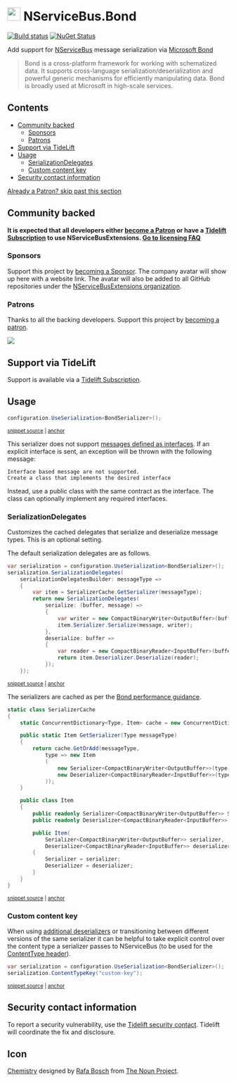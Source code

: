 <!--
GENERATED FILE - DO NOT EDIT
This file was generated by [MarkdownSnippets](https://github.com/SimonCropp/MarkdownSnippets).
Source File: /readme.source.md
To change this file edit the source file and then run MarkdownSnippets.
-->

# <img src="/src/icon.png" height="30px"> NServiceBus.Bond

[![Build status](https://ci.appveyor.com/api/projects/status/qf24j875v1ple12e/branch/master?svg=true)](https://ci.appveyor.com/project/SimonCropp/nservicebus-Bond)
[![NuGet Status](https://img.shields.io/nuget/v/NServiceBus.Bond.svg)](https://www.nuget.org/packages/NServiceBus.Bond/)

Add support for [NServiceBus](https://docs.particular.net/nservicebus/) message serialization via [Microsoft Bond](https://microsoft.github.io/bond/manual/bond_cs.html)

> Bond is a cross-platform framework for working with schematized data. It supports cross-language serialization/deserialization and powerful generic mechanisms for efficiently manipulating data. Bond is broadly used at Microsoft in high-scale services.

<!-- toc -->
## Contents

  * [Community backed](#community-backed)
    * [Sponsors](#sponsors)
    * [Patrons](#patrons)
  * [Support via TideLift](#support-via-tidelift)
  * [Usage](#usage)
    * [SerializationDelegates](#serializationdelegates)
    * [Custom content key](#custom-content-key)
  * [Security contact information](#security-contact-information)<!-- endToc -->

<!--- StartOpenCollectiveBackers -->

[Already a Patron? skip past this section](#endofbacking)


## Community backed

**It is expected that all developers either [become a Patron](https://opencollective.com/nservicebusextensions/contribute/patron-6976) or have a [Tidelift Subscription](#support-via-tidelift) to use NServiceBusExtensions. [Go to licensing FAQ](https://github.com/NServiceBusExtensions/Home/#licensingpatron-faq)**


### Sponsors

Support this project by [becoming a Sponsor](https://opencollective.com/nservicebusextensions/contribute/sponsor-6972). The company avatar will show up here with a website link. The avatar will also be added to all GitHub repositories under the [NServiceBusExtensions organization](https://github.com/NServiceBusExtensions).


### Patrons

Thanks to all the backing developers. Support this project by [becoming a patron](https://opencollective.com/nservicebusextensions/contribute/patron-6976).

<img src="https://opencollective.com/nservicebusextensions/tiers/patron.svg?width=890&avatarHeight=60&button=false">

<a href="#" id="endofbacking"></a>

<!--- EndOpenCollectiveBackers -->


## Support via TideLift

Support is available via a [Tidelift Subscription](https://tidelift.com/subscription/pkg/nuget-nservicebus.bond?utm_source=nuget-nservicebus.bond&utm_medium=referral&utm_campaign=enterprise).


## Usage

<!-- snippet: BondSerialization -->
<a id='snippet-bondserialization'></a>
```cs
configuration.UseSerialization<BondSerializer>();
```
<sup><a href='/src/Tests/Snippets/Usage.cs#L10-L14' title='File snippet `bondserialization` was extracted from'>snippet source</a> | <a href='#snippet-bondserialization' title='Navigate to start of snippet `bondserialization`'>anchor</a></sup>
<!-- endSnippet -->

This serializer does not support [messages defined as interfaces](https://docs.particular.net/nservicebus/messaging/messages-as-interfaces). If an explicit interface is sent, an exception will be thrown with the following message:

```
Interface based message are not supported.
Create a class that implements the desired interface
```

Instead, use a public class with the same contract as the interface. The class can optionally implement any required interfaces.


### SerializationDelegates

Customizes the cached delegates that serialize and deserialize message types. This is an optional setting.

The default serialization delegates are as follows.

<!-- snippet: BondSerializationDelegates -->
<a id='snippet-bondserializationdelegates'></a>
```cs
var serialization = configuration.UseSerialization<BondSerializer>();
serialization.SerializationDelegates(
    serializationDelegatesBuilder: messageType =>
    {
        var item = SerializerCache.GetSerializer(messageType);
        return new SerializationDelegates(
            serialize: (buffer, message) =>
            {
                var writer = new CompactBinaryWriter<OutputBuffer>(buffer);
                item.Serializer.Serialize(message, writer);
            },
            deserialize: buffer =>
            {
                var reader = new CompactBinaryReader<InputBuffer>(buffer);
                return item.Deserializer.Deserialize(reader);
            });
    });
```
<sup><a href='/src/Tests/Snippets/Usage.cs#L19-L39' title='File snippet `bondserializationdelegates` was extracted from'>snippet source</a> | <a href='#snippet-bondserializationdelegates' title='Navigate to start of snippet `bondserializationdelegates`'>anchor</a></sup>
<!-- endSnippet -->

The serializers are cached as per the [Bond performance guidance](https://microsoft.github.io/bond/manual/bond_cs.html#performance).

<!-- snippet: SerializerCache -->
<a id='snippet-serializercache'></a>
```cs
static class SerializerCache
{
    static ConcurrentDictionary<Type, Item> cache = new ConcurrentDictionary<Type, Item>();

    public static Item GetSerializer(Type messageType)
    {
        return cache.GetOrAdd(messageType,
            type => new Item
            (
                new Serializer<CompactBinaryWriter<OutputBuffer>>(type),
                new Deserializer<CompactBinaryReader<InputBuffer>>(type)
            ));
    }

    public class Item
    {
        public readonly Serializer<CompactBinaryWriter<OutputBuffer>> Serializer;
        public readonly Deserializer<CompactBinaryReader<InputBuffer>> Deserializer;

        public Item(
            Serializer<CompactBinaryWriter<OutputBuffer>> serializer,
            Deserializer<CompactBinaryReader<InputBuffer>> deserializer)
        {
            Serializer = serializer;
            Deserializer = deserializer;
        }
    }
}
```
<sup><a href='/src/Tests/Snippets/SerializerCache.cs#L7-L36' title='File snippet `serializercache` was extracted from'>snippet source</a> | <a href='#snippet-serializercache' title='Navigate to start of snippet `serializercache`'>anchor</a></sup>
<!-- endSnippet -->


### Custom content key

When using [additional deserializers](https://docs.particular.net/nservicebus/serialization/#specifying-additional-deserializers) or transitioning between different versions of the same serializer it can be helpful to take explicit control over the content type a serializer passes to NServiceBus (to be used for the [ContentType header](https://docs.particular.net/nservicebus/messaging/headers#serialization-headers-nservicebus-contenttype)).

<!-- snippet: BondContentTypeKey -->
<a id='snippet-bondcontenttypekey'></a>
```cs
var serialization = configuration.UseSerialization<BondSerializer>();
serialization.ContentTypeKey("custom-key");
```
<sup><a href='/src/Tests/Snippets/Usage.cs#L44-L49' title='File snippet `bondcontenttypekey` was extracted from'>snippet source</a> | <a href='#snippet-bondcontenttypekey' title='Navigate to start of snippet `bondcontenttypekey`'>anchor</a></sup>
<!-- endSnippet -->


## Security contact information

To report a security vulnerability, use the [Tidelift security contact](https://tidelift.com/security). Tidelift will coordinate the fix and disclosure.


## Icon

[Chemistry](https://thenounproject.com/term/Chemistry/107944/) designed by [Rafa Bosch](https://thenounproject.com/Externografico/) from [The Noun Project](https://thenounproject.com).
